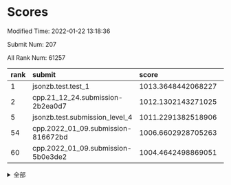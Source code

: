 # Scores

Modified Time: 2022-01-22 13:18:36

Submit Num: 207

All Rank Num: 61257

| rank |               submit               |       score        |       sigma        | pk_num |
| :--- | :--------------------------------- | :----------------- | :----------------- | :----- |
| 1    | jsonzb.test.test_1                 | 1013.3648442068227 | 0.8309981800936054 | 1188   |
| 2    | cpp.21_12_24.submission-2b2ea0d7   | 1012.1302143271025 | 0.8029636738583308 | 1183   |
| 5    | jsonzb.test.submission_level_4     | 1011.2291382518906 | 0.7747903586030933 | 1174   |
| 54   | cpp.2022_01_09.submission-816672bd | 1006.6602928705263 | 0.7305873700043435 | 1177   |
| 60   | cpp.2022_01_09.submission-5b0e3de2 | 1004.4642498869051 | 0.717495695634166  | 1186   |


<details>
<summary>全部</summary>

| rank |                 submit                 |       score        |       sigma        | pk_num |
| :--- | :------------------------------------- | :----------------- | :----------------- | :----- |
| 1    | jsonzb.test.test_1                     | 1013.3648442068227 | 0.8309981800936054 | 1188   |
| 2    | cpp.21_12_24.submission-2b2ea0d7       | 1012.1302143271025 | 0.8029636738583308 | 1183   |
| 3    | gobigger.level_3.submission_level_3_42 | 1011.967144740648  | 0.7745875921056651 | 1183   |
| 4    | gobigger.level_3.submission_level_3_29 | 1011.2869744016374 | 0.7648333394380755 | 1180   |
| 5    | jsonzb.test.submission_level_4         | 1011.2291382518906 | 0.7747903586030933 | 1174   |
| 6    | gobigger.level_3.submission_level_3_15 | 1011.0279947980804 | 0.7662644494528212 | 1187   |
| 7    | gobigger.level_3.submission_level_3_40 | 1011.0220068498438 | 0.7711699583120287 | 1189   |
| 8    | gobigger.level_3.submission_level_3_45 | 1010.9106784532116 | 0.7639862983899707 | 1184   |
| 9    | gobigger.level_3.submission_level_3_1  | 1010.8686557479667 | 0.7691702272679561 | 1189   |
| 10   | gobigger.level_3.submission_level_3_24 | 1010.8336805342191 | 0.7584963629022737 | 1186   |
| 11   | gobigger.level_3.submission_level_3_41 | 1010.796574665326  | 0.7847599584833383 | 1185   |
| 12   | gobigger.level_3.submission_level_3_37 | 1010.7691879148557 | 0.7680666775498272 | 1186   |
| 13   | gobigger.level_3.submission_level_3_8  | 1010.6057447945502 | 0.7828523316676441 | 1186   |
| 14   | gobigger.level_3.submission_level_3_6  | 1010.4373604886323 | 0.7828419089999009 | 1185   |
| 15   | gobigger.level_3.submission_level_3_49 | 1010.4356516938504 | 0.7608683050701084 | 1188   |
| 16   | gobigger.level_3.submission_level_3_4  | 1010.3930211403929 | 0.7658343603893238 | 1185   |
| 17   | gobigger.level_3.submission_level_3_10 | 1010.3290855710778 | 0.7634497420930426 | 1185   |
| 18   | gobigger.level_3.submission_level_3_5  | 1010.2849091246828 | 0.7536500582613898 | 1188   |
| 19   | gobigger.level_3.submission_level_3_34 | 1010.2102458788785 | 0.7478467179449102 | 1185   |
| 20   | gobigger.level_3.submission_level_3_35 | 1010.2005311896985 | 0.7431343083459818 | 1182   |
| 21   | gobigger.level_3.submission_level_3_25 | 1010.155280784202  | 0.7683944281556807 | 1189   |
| 22   | gobigger.level_3.submission_level_3_30 | 1010.1354700302063 | 0.7713944438546356 | 1186   |
| 23   | gobigger.level_3.submission_level_3_21 | 1010.0755979744423 | 0.7424697401209053 | 1180   |
| 24   | gobigger.level_3.submission_level_3_46 | 1010.0218162263627 | 0.7790262198728546 | 1183   |
| 25   | gobigger.level_3.submission_level_3_23 | 1010.0214274867186 | 0.7651620235665693 | 1180   |
| 26   | gobigger.level_3.submission_level_3_13 | 1009.9703971560845 | 0.7653042399949803 | 1182   |
| 27   | gobigger.level_3.submission_level_3_18 | 1009.9650954332943 | 0.7716023532135785 | 1184   |
| 28   | gobigger.level_3.submission_level_3_9  | 1009.9166890279542 | 0.7916573407984746 | 1182   |
| 29   | gobigger.level_3.submission_level_3_32 | 1009.7621978234056 | 0.7550789400244713 | 1179   |
| 30   | gobigger.level_3.submission_level_3_20 | 1009.6152199720211 | 0.7428876064072778 | 1184   |
| 31   | gobigger.level_3.submission_level_3_2  | 1009.5981680254886 | 0.7530754484927761 | 1186   |
| 32   | gobigger.level_3.submission_level_3_26 | 1009.5935899831526 | 0.7944854259170634 | 1188   |
| 33   | gobigger.level_3.submission_level_3_48 | 1009.5624893699395 | 0.7565953511469958 | 1181   |
| 34   | gobigger.level_3.submission_level_3_44 | 1009.5424501318154 | 0.7473918558756029 | 1181   |
| 35   | gobigger.level_3.submission_level_3_38 | 1009.5005113886309 | 0.7739176009496799 | 1179   |
| 36   | gobigger.level_3.submission_level_3_11 | 1009.4755138621131 | 0.7530386310532852 | 1180   |
| 37   | gobigger.level_3.submission_level_3_27 | 1009.412133739217  | 0.756427395767871  | 1185   |
| 38   | gobigger.level_3.submission_level_3_22 | 1009.2968120926207 | 0.7406944670969918 | 1187   |
| 39   | gobigger.level_3.submission_level_3_33 | 1009.2850125790247 | 0.7545053771480229 | 1184   |
| 40   | gobigger.level_3.submission_level_3_39 | 1009.149080430164  | 0.7481375407664429 | 1188   |
| 41   | gobigger.level_3.submission_level_3_12 | 1009.0817227478424 | 0.7476203988852047 | 1180   |
| 42   | gobigger.level_3.submission_level_3_17 | 1008.9521818039352 | 0.7364452924928312 | 1177   |
| 43   | gobigger.level_3.submission_level_3_43 | 1008.8531156547865 | 0.7473801314406188 | 1184   |
| 44   | gobigger.level_3.submission_level_3_47 | 1008.8427247574128 | 0.7569419414457896 | 1183   |
| 45   | gobigger.level_3.submission_level_3_0  | 1008.8029653312491 | 0.7510022168032189 | 1181   |
| 46   | gobigger.level_3.submission_level_3_14 | 1008.7679234392464 | 0.7516680872612265 | 1184   |
| 47   | gobigger.level_3.submission_level_3_36 | 1008.7473039109703 | 0.7379327999647399 | 1187   |
| 48   | gobigger.level_3.submission_level_3_16 | 1008.7140380608216 | 0.7385294086739022 | 1183   |
| 49   | gobigger.level_3.submission_level_3_3  | 1008.6854556016225 | 0.7488083282289992 | 1185   |
| 50   | gobigger.level_3.submission_level_3_28 | 1008.5596467008643 | 0.7288680878826775 | 1186   |
| 51   | gobigger.level_3.submission_level_3_31 | 1008.4482817327748 | 0.746453333911132  | 1180   |
| 52   | gobigger.level_3.submission_level_3_19 | 1008.3438131398082 | 0.7342646301554101 | 1184   |
| 53   | gobigger.level_3.submission_level_3_7  | 1008.0481753438193 | 0.7429013494222653 | 1178   |
| 54   | cpp.2022_01_09.submission-816672bd     | 1006.6602928705263 | 0.7305873700043435 | 1177   |
| 55   | gobigger.level_1.submission_level_1_39 | 1005.171378513976  | 0.7118218637939021 | 1185   |
| 56   | gobigger.level_1.submission_level_1_20 | 1004.746971120103  | 0.7123328838488455 | 1182   |
| 57   | gobigger.level_1.submission_level_1_36 | 1004.6680794483956 | 0.7262243250694267 | 1189   |
| 58   | gobigger.level_1.submission_level_1_19 | 1004.4954335838125 | 0.7231360207462031 | 1187   |
| 59   | gobigger.level_1.submission_level_1_12 | 1004.4880296767128 | 0.7142333725083436 | 1180   |
| 60   | cpp.2022_01_09.submission-5b0e3de2     | 1004.4642498869051 | 0.717495695634166  | 1186   |
| 61   | gobigger.level_1.submission_level_1_27 | 1004.3501786546399 | 0.7142069382580977 | 1190   |
| 62   | gobigger.level_1.submission_level_1_23 | 1004.1766786316771 | 0.7161535801505526 | 1188   |
| 63   | gobigger.level_1.submission_level_1_41 | 1004.1585501715809 | 0.7212246057083764 | 1188   |
| 64   | gobigger.level_1.submission_level_1_4  | 1004.1312828687466 | 0.7126158413410482 | 1187   |
| 65   | gobigger.level_1.submission_level_1_13 | 1004.1107435273677 | 0.7162272825758339 | 1183   |
| 66   | gobigger.level_1.submission_level_1_15 | 1003.8603594634087 | 0.7302699667852375 | 1180   |
| 67   | gobigger.level_1.submission_level_1_46 | 1003.8320659727274 | 0.7133549586834248 | 1185   |
| 68   | gobigger.level_1.submission_level_1_26 | 1003.7741403522705 | 0.7131009149342903 | 1184   |
| 69   | gobigger.level_1.submission_level_1_37 | 1003.7518131265081 | 0.7099429478256724 | 1189   |
| 70   | gobigger.level_1.submission_level_1_17 | 1003.6683732685033 | 0.7127061978132513 | 1185   |
| 71   | gobigger.level_1.submission_level_1_24 | 1003.6229202017021 | 0.7088122767812638 | 1186   |
| 72   | gobigger.level_1.submission_level_1_45 | 1003.5366176923876 | 0.706980490952524  | 1183   |
| 73   | gobigger.level_1.submission_level_1_11 | 1003.534645781633  | 0.7239813056704342 | 1182   |
| 74   | gobigger.level_1.submission_level_1_38 | 1003.49370097723   | 0.7172112351944504 | 1183   |
| 75   | gobigger.level_1.submission_level_1_5  | 1003.4488153543094 | 0.7202176114819545 | 1178   |
| 76   | gobigger.level_1.submission_level_1_28 | 1003.3796585379251 | 0.7114422483755937 | 1186   |
| 77   | gobigger.level_1.submission_level_1_25 | 1003.3299200805467 | 0.7164783381965253 | 1190   |
| 78   | gobigger.level_1.submission_level_1_34 | 1003.3194911292666 | 0.7195152201126166 | 1189   |
| 79   | gobigger.level_1.submission_level_1_1  | 1003.2961219434245 | 0.7025412220730063 | 1182   |
| 80   | gobigger.level_1.submission_level_1_14 | 1003.2935335761639 | 0.7169002236933889 | 1184   |
| 81   | gobigger.level_1.submission_level_1_32 | 1003.2734545886896 | 0.7074999666335617 | 1184   |
| 82   | gobigger.level_1.submission_level_1_2  | 1003.2536165231822 | 0.7272846676469129 | 1184   |
| 83   | gobigger.level_1.submission_level_1_3  | 1003.2325514669772 | 0.7238942121702293 | 1185   |
| 84   | gobigger.level_1.submission_level_1_35 | 1003.1812586342259 | 0.721851917788004  | 1181   |
| 85   | gobigger.level_1.submission_level_1_18 | 1003.1023519755109 | 0.7018189790876849 | 1183   |
| 86   | gobigger.level_1.submission_level_1_33 | 1003.1008602527409 | 0.7170089305070455 | 1187   |
| 87   | gobigger.level_1.submission_level_1_47 | 1003.0853559818463 | 0.7204427267072355 | 1180   |
| 88   | gobigger.level_1.submission_level_1_8  | 1003.0655790460156 | 0.7171353544167781 | 1186   |
| 89   | gobigger.level_1.submission_level_1_40 | 1003.0590832205922 | 0.7190585362276616 | 1181   |
| 90   | gobigger.level_1.submission_level_1_49 | 1003.0212610232767 | 0.7053229240414364 | 1183   |
| 91   | gobigger.level_1.submission_level_1_43 | 1003.013999081599  | 0.7101448110322335 | 1187   |
| 92   | gobigger.level_1.submission_level_1_30 | 1002.9252629803075 | 0.7199251000389189 | 1184   |
| 93   | gobigger.level_1.submission_level_1_31 | 1002.9187506171489 | 0.7210947918025088 | 1188   |
| 94   | gobigger.level_1.submission_level_1_42 | 1002.9121252450468 | 0.7185347006853798 | 1184   |
| 95   | gobigger.level_1.submission_level_1_6  | 1002.9112695609931 | 0.7085704826615211 | 1186   |
| 96   | gobigger.level_1.submission_level_1_7  | 1002.7836442381429 | 0.7146150872336093 | 1185   |
| 97   | gobigger.level_1.submission_level_1_48 | 1002.6687127145553 | 0.7169474426200991 | 1186   |
| 98   | gobigger.level_1.submission_level_1_29 | 1002.5613296628619 | 0.7113650900889931 | 1183   |
| 99   | gobigger.level_1.submission_level_1_16 | 1002.4797676793347 | 0.7148482998328669 | 1186   |
| 100  | gobigger.level_1.submission_level_1_0  | 1002.2625532162364 | 0.7131495732308255 | 1183   |
| 101  | gobigger.level_1.submission_level_1_44 | 1002.1640518811224 | 0.704483976591709  | 1183   |
| 102  | gobigger.level_1.submission_level_1_22 | 1002.1392994244702 | 0.7098467246887351 | 1182   |
| 103  | gobigger.level_1.submission_level_1_21 | 1001.847941013549  | 0.6994991567486533 | 1183   |
| 104  | gobigger.level_1.submission_level_1_9  | 1001.8094944451221 | 0.7138575055876824 | 1179   |
| 105  | gobigger.level_1.submission_level_1_10 | 1001.6665633298463 | 0.7159565152799786 | 1183   |
| 106  | gobigger.random.submission_random_13   | 997.1767296993794  | 0.7115418906401186 | 1183   |
| 107  | gobigger.random.submission_random_16   | 996.6836272852072  | 0.7206602758488886 | 1185   |
| 108  | gobigger.random.submission_random_36   | 996.6531322604159  | 0.7147790077948597 | 1190   |
| 109  | gobigger.random.submission_random_15   | 996.5988422100905  | 0.697807352954053  | 1184   |
| 110  | gobigger.random.submission_random_8    | 996.5640049316614  | 0.7127030090891537 | 1184   |
| 111  | gobigger.random.submission_random_31   | 996.5559144912512  | 0.6984742408611173 | 1183   |
| 112  | gobigger.random.submission_random_2    | 996.4983801010123  | 0.7039555771309632 | 1187   |
| 113  | gobigger.random.submission_random_4    | 996.4979152447944  | 0.7224592933880851 | 1191   |
| 114  | gobigger.random.submission_random_40   | 996.4827237120419  | 0.7273740711699749 | 1184   |
| 115  | gobigger.random.submission_random_5    | 996.4677593398764  | 0.7151967440312635 | 1184   |
| 116  | gobigger.random.submission_random_20   | 996.4650363843266  | 0.719231707657597  | 1184   |
| 117  | gobigger.random.submission_random_44   | 996.4129260913925  | 0.705802684459173  | 1180   |
| 118  | gobigger.random.submission_random_39   | 996.3444621527605  | 0.7091988219258805 | 1183   |
| 119  | gobigger.random.submission_random_27   | 996.2655812584189  | 0.7160989148468956 | 1189   |
| 120  | gobigger.random.submission_random_21   | 996.2198222953526  | 0.7308022952519503 | 1187   |
| 121  | gobigger.random.submission_random_37   | 996.117982086795   | 0.723642318828346  | 1178   |
| 122  | gobigger.random.submission_random_24   | 996.0804167481397  | 0.7230180182214528 | 1188   |
| 123  | gobigger.random.submission_random_33   | 996.0116514454219  | 0.7442371370787774 | 1181   |
| 124  | gobigger.random.submission_random_25   | 995.9684689185688  | 0.7109052668825505 | 1183   |
| 125  | gobigger.random.submission_random_30   | 995.9524671954563  | 0.7031737597462306 | 1179   |
| 126  | gobigger.random.submission_random_46   | 995.8294343260459  | 0.7027985300420084 | 1179   |
| 127  | gobigger.random.submission_random_32   | 995.8272564405506  | 0.717847139782079  | 1181   |
| 128  | gobigger.random.submission_random_14   | 995.8222764259787  | 0.7210201341725723 | 1188   |
| 129  | gobigger.random.submission_random_19   | 995.8007561668194  | 0.7164062546584536 | 1185   |
| 130  | gobigger.random.submission_random_48   | 995.7765080319867  | 0.7034745485933114 | 1184   |
| 131  | gobigger.random.submission_random_29   | 995.7662778585575  | 0.7203613085247113 | 1181   |
| 132  | gobigger.random.submission_random_41   | 995.7224238467735  | 0.7047152196811771 | 1184   |
| 133  | gobigger.random.submission_random_42   | 995.6888340697697  | 0.7072656082273377 | 1182   |
| 134  | gobigger.random.submission_random_43   | 995.6572356042843  | 0.7053115865417644 | 1184   |
| 135  | gobigger.random.submission_random_47   | 995.6230405618916  | 0.7061285643828973 | 1185   |
| 136  | gobigger.random.submission_random_18   | 995.6194985112862  | 0.7023413715891991 | 1180   |
| 137  | gobigger.random.submission_random_28   | 995.6082610072141  | 0.7066810527954033 | 1188   |
| 138  | gobigger.random.submission_random_12   | 995.5719505588355  | 0.7201984293300847 | 1176   |
| 139  | gobigger.random.submission_random_38   | 995.5305381060228  | 0.7033292203955    | 1185   |
| 140  | gobigger.random.submission_random_26   | 995.4863909575108  | 0.7061197243050146 | 1182   |
| 141  | gobigger.random.submission_random_22   | 995.4638765420677  | 0.7238085413410473 | 1186   |
| 142  | gobigger.random.submission_random_9    | 995.4528947062688  | 0.7297830523669022 | 1181   |
| 143  | gobigger.random.submission_random_3    | 995.4138384206259  | 0.7347742454659685 | 1185   |
| 144  | gobigger.random.submission_random_17   | 995.3910569374805  | 0.713639201239279  | 1181   |
| 145  | gobigger.random.submission_random_6    | 995.3561926507618  | 0.7066715611935271 | 1186   |
| 146  | gobigger.random.submission_random_7    | 995.249072771285   | 0.7136912927145799 | 1184   |
| 147  | gobigger.random.submission_random_1    | 995.2196956656805  | 0.7217934399467815 | 1180   |
| 148  | gobigger.random.submission_random_34   | 995.0561576913725  | 0.7126328797312247 | 1188   |
| 149  | gobigger.random.submission_random_10   | 994.9782128608938  | 0.7050245292613723 | 1180   |
| 150  | gobigger.random.submission_random_45   | 994.9279234308962  | 0.7219170577025862 | 1184   |
| 151  | gobigger.random.submission_random_23   | 994.781250710844   | 0.7142533064269003 | 1185   |
| 152  | gobigger.random.submission_random_11   | 994.7151960014105  | 0.7156091174976188 | 1187   |
| 153  | gobigger.random.submission_random_35   | 994.7011582080388  | 0.7089249803532233 | 1183   |
| 154  | gobigger.random.submission_random_49   | 994.6833611305748  | 0.7223779117665645 | 1178   |
| 155  | gobigger.random.submission_random_0    | 994.6694119064192  | 0.7175111686438481 | 1186   |
| 156  | gobigger.level_2.submission_level_2_6  | 994.2890442830725  | 0.7360694854212407 | 1184   |
| 157  | gobigger.level_2.submission_level_2_45 | 993.525331487953   | 0.7367504665402431 | 1186   |
| 158  | gobigger.level_2.submission_level_2_32 | 993.405591872951   | 0.7341822437122792 | 1176   |
| 159  | gobigger.level_2.submission_level_2_30 | 993.3106016745147  | 0.7278455023205618 | 1182   |
| 160  | gobigger.level_2.submission_level_2_14 | 993.2771665785973  | 0.738331298264598  | 1188   |
| 161  | gobigger.level_2.submission_level_2_24 | 993.0632603865317  | 0.7335803409780232 | 1188   |
| 162  | gobigger.level_2.submission_level_2_3  | 993.0406892066349  | 0.7520477001696726 | 1185   |
| 163  | gobigger.level_2.submission_level_2_38 | 993.0065804594522  | 0.7427265037220366 | 1184   |
| 164  | gobigger.level_2.submission_level_2_12 | 992.9410999727777  | 0.7468118831820352 | 1182   |
| 165  | gobigger.level_2.submission_level_2_5  | 992.9397444202426  | 0.7284379129329569 | 1188   |
| 166  | gobigger.level_2.submission_level_2_29 | 992.8936157355085  | 0.7367072001879847 | 1186   |
| 167  | gobigger.level_2.submission_level_2_49 | 992.7330472255302  | 0.735623544976435  | 1185   |
| 168  | gobigger.level_2.submission_level_2_42 | 992.7174898556407  | 0.744442448534521  | 1180   |
| 169  | gobigger.level_2.submission_level_2_20 | 992.6764105665047  | 0.7419333076244777 | 1187   |
| 170  | gobigger.level_2.submission_level_2_0  | 992.6284042932471  | 0.7481112269345523 | 1182   |
| 171  | gobigger.level_2.submission_level_2_26 | 992.6010110834346  | 0.7419364809945972 | 1184   |
| 172  | gobigger.level_2.submission_level_2_2  | 992.5533131985062  | 0.7599840599520007 | 1182   |
| 173  | gobigger.level_2.submission_level_2_44 | 992.5297158542204  | 0.7413134818667297 | 1181   |
| 174  | gobigger.level_2.submission_level_2_21 | 992.5200773161982  | 0.7294446381634455 | 1181   |
| 175  | gobigger.level_2.submission_level_2_46 | 992.464874602378   | 0.7552710863242243 | 1174   |
| 176  | gobigger.level_2.submission_level_2_41 | 992.3921793990037  | 0.744014594293631  | 1186   |
| 177  | gobigger.level_2.submission_level_2_4  | 992.3755684704621  | 0.7295196472647912 | 1180   |
| 178  | gobigger.level_2.submission_level_2_25 | 992.2350024584448  | 0.7403166217037729 | 1186   |
| 179  | gobigger.level_2.submission_level_2_48 | 992.196607019197   | 0.7362674234268908 | 1180   |
| 180  | gobigger.level_2.submission_level_2_7  | 992.1164203811605  | 0.7258380586176044 | 1183   |
| 181  | gobigger.level_2.submission_level_2_11 | 992.0932883719181  | 0.7511991018735291 | 1180   |
| 182  | gobigger.level_2.submission_level_2_23 | 992.0697546727944  | 0.744720274068627  | 1184   |
| 183  | gobigger.level_2.submission_level_2_9  | 992.0363421626429  | 0.7428408478673939 | 1185   |
| 184  | gobigger.level_2.submission_level_2_40 | 991.8603767186687  | 0.7374289929165357 | 1184   |
| 185  | gobigger.level_2.submission_level_2_15 | 991.8272323796181  | 0.7393381202252897 | 1180   |
| 186  | gobigger.level_2.submission_level_2_17 | 991.7920493586164  | 0.7528963008461578 | 1186   |
| 187  | gobigger.level_2.submission_level_2_31 | 991.7859814133284  | 0.7362034866235087 | 1178   |
| 188  | gobigger.level_2.submission_level_2_43 | 991.7304979593199  | 0.7349649695359997 | 1186   |
| 189  | gobigger.level_2.submission_level_2_36 | 991.6695820879229  | 0.725563372295561  | 1181   |
| 190  | gobigger.level_2.submission_level_2_27 | 991.6684260799907  | 0.7670112011418516 | 1186   |
| 191  | gobigger.level_2.submission_level_2_34 | 991.6679133760731  | 0.764730856367375  | 1185   |
| 192  | gobigger.level_2.submission_level_2_39 | 991.6517660487273  | 0.7543622879445016 | 1186   |
| 193  | gobigger.level_2.submission_level_2_10 | 991.6417096903633  | 0.7504214509876211 | 1184   |
| 194  | gobigger.level_2.submission_level_2_47 | 991.6086994189957  | 0.754176767622117  | 1176   |
| 195  | gobigger.level_2.submission_level_2_22 | 991.5403759110053  | 0.7552104045989461 | 1185   |
| 196  | gobigger.level_2.submission_level_2_19 | 991.4694748920318  | 0.7385142087518204 | 1183   |
| 197  | gobigger.level_2.submission_level_2_28 | 991.4503304121989  | 0.7345600088847125 | 1182   |
| 198  | gobigger.level_2.submission_level_2_8  | 991.3809283050574  | 0.7399497101625826 | 1190   |
| 199  | gobigger.level_2.submission_level_2_35 | 991.2999798837204  | 0.7557237557218116 | 1187   |
| 200  | gobigger.level_2.submission_level_2_33 | 991.0631615439294  | 0.7514349804569469 | 1184   |
| 201  | gobigger.level_2.submission_level_2_13 | 990.8704609601755  | 0.7733312028663064 | 1187   |
| 202  | gobigger.level_2.submission_level_2_37 | 990.8507350931046  | 0.7621366991751057 | 1179   |
| 203  | gobigger.level_2.submission_level_2_18 | 990.6392169631222  | 0.7695480999670828 | 1181   |
| 204  | gobigger.level_2.submission_level_2_1  | 990.2937074271648  | 0.7912759686478628 | 1178   |
| 205  | gobigger.level_2.submission_level_2_16 | 989.5336013010344  | 0.7751581646546023 | 1181   |
| 206  | gobigger.none.submission_none_0        | 977.4727148080593  | 1.2534199805292874 | 1182   |
| 207  | gobigger.none.submission_none_1        | 976.1856388930322  | 1.3858416497497978 | 1184   |

</details>